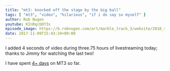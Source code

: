```yaml
---
title: "mt3: knocked off the stage by the big ball"
tags: [ "mt3", "video", "hilarious", "if i do say so myself" ]
author: Rob Nugen
youtube: KInRqcbDY3s
episode_image: https://b.robnugen.com/art/marble_track_3/website/2018_sep_02_mt3_placeholder.png
date: 2017-11-09T15:43:34+09:00
---
```


I added 4 seconds of video during three.75 hours of livestreaming
today; thanks to Jimmy for watching the last two!

I have spent [4+ days](
http://grun1.com/utils/timeCalc.html?t1=4:14:42&c1=June%202017%204:14:42&t2=10:16:10&c2=July%202017%2010:16:10&t3=26:12:06&c3=Aug%202017%2026:12:06&t4=29:46:54&c4=Sep%202017%2029:46:54&t5=14:55:11&c5=Oct%202017%2014:55:11&t6=2:19:13&c6=2%20Nov%202017&t7=1:54:31&c7=6%20Nov%202017&t8=47:52&c8=6%20Nov%202017&t9=2:25:09&c9=7%20Nov%202017&t10=1:25:57&c10=9%20Nov%202017&t11=2:14:06&c11=9%20Nov%202017&mode=0&fs3=1&ft2=1&f3t1=1&f4t0=1&d=:&o10=1&fps=
) on MT3 so far.
